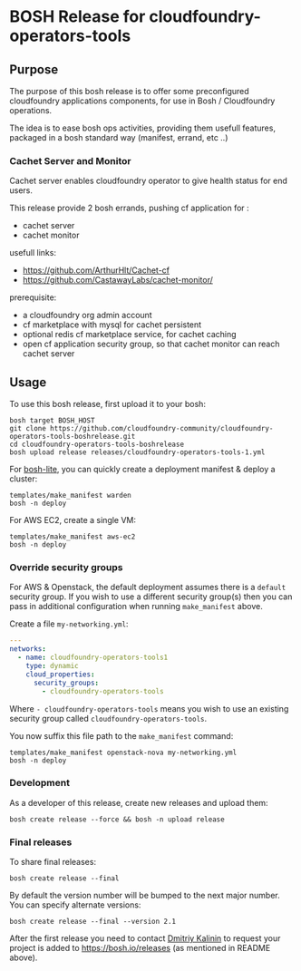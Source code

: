 # BOSH Release for cloudfoundry-operators-tools

## Purpose

The purpose of this bosh release is to offer some preconfigured cloudfoundry applications components, for use in Bosh / Cloudfoundry operations.

The idea is to ease bosh ops activities, providing them usefull features, packaged in a bosh standard way (manifest, errand, etc ..)


### Cachet Server and Monitor

Cachet server enables cloudfoundry operator to give health status for end users. 

This release provide 2 bosh errands, pushing cf application for :
* cachet server
* cachet monitor

usefull links:
* https://github.com/ArthurHlt/Cachet-cf
* https://github.com/CastawayLabs/cachet-monitor/

prerequisite:
* a cloudfoundry org admin account
* cf marketplace with mysql for cachet persistent
* optional redis cf marketplace service, for cachet caching
* open cf application security group, so that cachet monitor can reach cachet server




## Usage

To use this bosh release, first upload it to your bosh:

```
bosh target BOSH_HOST
git clone https://github.com/cloudfoundry-community/cloudfoundry-operators-tools-boshrelease.git
cd cloudfoundry-operators-tools-boshrelease
bosh upload release releases/cloudfoundry-operators-tools-1.yml
```

For [bosh-lite](https://github.com/cloudfoundry/bosh-lite), you can quickly create a deployment manifest & deploy a cluster:

```
templates/make_manifest warden
bosh -n deploy
```

For AWS EC2, create a single VM:

```
templates/make_manifest aws-ec2
bosh -n deploy
```

### Override security groups

For AWS & Openstack, the default deployment assumes there is a `default` security group. If you wish to use a different security group(s) then you can pass in additional configuration when running `make_manifest` above.

Create a file `my-networking.yml`:

``` yaml
---
networks:
  - name: cloudfoundry-operators-tools1
    type: dynamic
    cloud_properties:
      security_groups:
        - cloudfoundry-operators-tools
```

Where `- cloudfoundry-operators-tools` means you wish to use an existing security group called `cloudfoundry-operators-tools`.

You now suffix this file path to the `make_manifest` command:

```
templates/make_manifest openstack-nova my-networking.yml
bosh -n deploy
```

### Development

As a developer of this release, create new releases and upload them:

```
bosh create release --force && bosh -n upload release
```

### Final releases

To share final releases:

```
bosh create release --final
```

By default the version number will be bumped to the next major number. You can specify alternate versions:


```
bosh create release --final --version 2.1
```

After the first release you need to contact [Dmitriy Kalinin](mailto://dkalinin@pivotal.io) to request your project is added to https://bosh.io/releases (as mentioned in README above).
